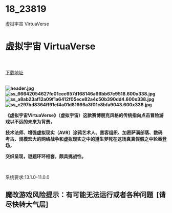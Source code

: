 # 18_23819
虚拟宇宙 VirtuaVerse
# 虚拟宇宙 VirtuaVerse
 <br/></br>
[下载地址](https://www.switch520.cc/article/23819 "下载地址")
<br/></br>

<p><strong><img title="header.jpg" src="https://www.switch520.cc/muke_img/2021_07_24_e516006dc59c9.jpg" alt="header.jpg"></strong><br>
<strong><img title="ss_66642054627fe01cec657d168146a66bb67e9518.600x338.jpg" src="https://www.switch520.cc/muke_img/2021_10_28_cc2624beeb079.jpg" alt="ss_66642054627fe01cec657d168146a66bb67e9518.600x338.jpg"></strong><br>
<strong><img title="ss_a8ab23af12a09f1a6412f05ece82a4c50b390dd4.600x338.jpg" src="https://www.switch520.cc/muke_img/2021_10_28_229c90127d0b5.jpg" alt="ss_a8ab23af12a09f1a6412f05ece82a4c50b390dd4.600x338.jpg"></strong><br>
<strong><img title="ss_c297bd8364ff91ef4a01d81666a3f01c8bfa9043.600x338.jpg" src="https://www.switch520.cc/muke_img/2021_10_28_cc0be148f561d.jpg" alt="ss_c297bd8364ff91ef4a01d81666a3f01c8bfa9043.600x338.jpg"></strong></p>
<p><strong>《虚拟宇宙VirtuaVerse》（虚拟宇宙）这款赛博朋克风格的传统指向点击冒险游戏以不远的未来为背景，</strong></p>
<p><strong>技术法师、增强虚拟现实（AVR）涂鸦艺术人、黑客组织、加密萨满部落、数码考古、规模宏大的网络战争和虚拟现实之中的遵生梦死在这场真真假假之中轮番登场，</strong></p>
<p><strong>交织呈现，谜题环环相套，颇具挑战性。</strong></p>
<p>&nbsp;</p>
<p>系统要求:13.1.0-11.0.0</p>
<h2>魔改游戏风险提示：有可能无法运行或者各种问题 &nbsp;[请尽快转大气层]</h2>



